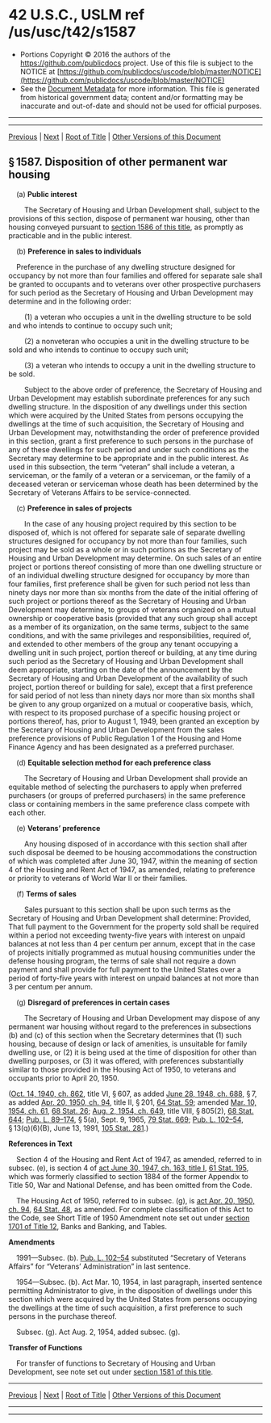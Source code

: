 ---
---

# 42 U.S.C., USLM ref /us/usc/t42/s1587

* Portions Copyright © 2016 the authors of the https://github.com/publicdocs project.
  Use of this file is subject to the NOTICE at [https://github.com/publicdocs/uscode/blob/master/NOTICE](https://github.com/publicdocs/uscode/blob/master/NOTICE)
* See the [Document Metadata](././../../../../..//README.md) for more information.
  This file is generated from historical government data; content and/or formatting may be inaccurate and out-of-date and should not be used for official purposes.

----------
----------

[Previous](./../../../../..//us/usc/t42/ch9/schVII/m__us_usc_t42_s1586.md) | [Next](./../../../../..//us/usc/t42/ch9/schVII/m__us_usc_t42_s1588.md) | [Root of Title](./../../../../../) | [Other Versions of this Document](https://publicdocs.github.io/go/links?ns=uslm&ref=%2Fus%2Fusc%2Ft42%2Fs1587)

## § 1587. Disposition of other permanent war housing

    (a) __Public interest__ 

        The Secretary of Housing and Urban Development shall, subject to the provisions of this section, dispose of permanent war housing, other than housing conveyed pursuant to [section 1586 of this title][/us/usc/t42/s1586], as promptly as practicable and in the public interest.

    (b) __Preference in sales to individuals__ 

    Preference in the purchase of any dwelling structure designed for occupancy by not more than four families and offered for separate sale shall be granted to occupants and to veterans over other prospective purchasers for such period as the Secretary of Housing and Urban Development may determine and in the following order:

        (1) a veteran who occupies a unit in the dwelling structure to be sold and who intends to continue to occupy such unit;

        (2) a nonveteran who occupies a unit in the dwelling structure to be sold and who intends to continue to occupy such unit;

        (3) a veteran who intends to occupy a unit in the dwelling structure to be sold.

        Subject to the above order of preference, the Secretary of Housing and Urban Development may establish subordinate preferences for any such dwelling structure. In the disposition of any dwellings under this section which were acquired by the United States from persons occupying the dwellings at the time of such acquisition, the Secretary of Housing and Urban Development may, notwithstanding the order of preference provided in this section, grant a first preference to such persons in the purchase of any of these dwellings for such period and under such conditions as the Secretary may determine to be appropriate and in the public interest. As used in this subsection, the term “veteran” shall include a veteran, a serviceman, or the family of a veteran or a serviceman, or the family of a deceased veteran or serviceman whose death has been determined by the Secretary of Veterans Affairs to be service-connected.

    (c) __Preference in sales of projects__ 

        In the case of any housing project required by this section to be disposed of, which is not offered for separate sale of separate dwelling structures designed for occupancy by not more than four families, such project may be sold as a whole or in such portions as the Secretary of Housing and Urban Development may determine. On such sales of an entire project or portions thereof consisting of more than one dwelling structure or of an individual dwelling structure designed for occupancy by more than four families, first preference shall be given for such period not less than ninety days nor more than six months from the date of the initial offering of such project or portions thereof as the Secretary of Housing and Urban Development may determine, to groups of veterans organized on a mutual ownership or cooperative basis (provided that any such group shall accept as a member of its organization, on the same terms, subject to the same conditions, and with the same privileges and responsibilities, required of, and extended to other members of the group any tenant occupying a dwelling unit in such project, portion thereof or building, at any time during such period as the Secretary of Housing and Urban Development shall deem appropriate, starting on the date of the announcement by the Secretary of Housing and Urban Development of the availability of such project, portion thereof or building for sale), except that a first preference for said period of not less than ninety days nor more than six months shall be given to any group organized on a mutual or cooperative basis, which, with respect to its proposed purchase of a specific housing project or portions thereof, has, prior to August 1, 1949, been granted an exception by the Secretary of Housing and Urban Development from the sales preference provisions of Public Regulation 1 of the Housing and Home Finance Agency and has been designated as a preferred purchaser.

    (d) __Equitable selection method for each preference class__ 

        The Secretary of Housing and Urban Development shall provide an equitable method of selecting the purchasers to apply when preferred purchasers (or groups of preferred purchasers) in the same preference class or containing members in the same preference class compete with each other.

    (e) __Veterans’ preference__ 

        Any housing disposed of in accordance with this section shall after such disposal be deemed to be housing accommodations the construction of which was completed after June 30, 1947, within the meaning of section 4 of the Housing and Rent Act of 1947, as amended, relating to preference or priority to veterans of World War II or their families.

    (f) __Terms of sales__ 

        Sales pursuant to this section shall be upon such terms as the Secretary of Housing and Urban Development shall determine: Provided, That full payment to the Government for the property sold shall be required within a period not exceeding twenty-five years with interest on unpaid balances at not less than 4 per centum per annum, except that in the case of projects initially programmed as mutual housing communities under the defense housing program, the terms of sale shall not require a down payment and shall provide for full payment to the United States over a period of forty-five years with interest on unpaid balances at not more than 3 per centum per annum.

    (g) __Disregard of preferences in certain cases__ 

        The Secretary of Housing and Urban Development may dispose of any permanent war housing without regard to the preferences in subsections (b) and (c) of this section when the Secretary determines that (1) such housing, because of design or lack of amenities, is unsuitable for family dwelling use, or (2) it is being used at the time of disposition for other than dwelling purposes, or (3) it was offered, with preferences substantially similar to those provided in the Housing Act of 1950, to veterans and occupants prior to April 20, 1950.

([Oct. 14, 1940, ch. 862][/us/act/1940-10-14/ch862], title VI, § 607, as added [June 28, 1948, ch. 688][/us/act/1948-06-28/ch688], § 7, as added [Apr. 20, 1950, ch. 94][/us/act/1950-04-20/ch94], title II, § 201, [64 Stat. 59][/us/stat/64/59]; amended [Mar. 10, 1954, ch. 61][/us/act/1954-03-10/ch61], [68 Stat. 26][/us/stat/68/26]; [Aug. 2, 1954, ch. 649][/us/act/1954-08-02/ch649], title VIII, § 805(2), [68 Stat. 644][/us/stat/68/644]; [Pub. L. 89–174][/us/pl/89/174], § 5(a), Sept. 9, 1965, [79 Stat. 669][/us/stat/79/669]; [Pub. L. 102–54][/us/pl/102/54], § 13(q)(6)(B), June 13, 1991, [105 Stat. 281][/us/stat/105/281].)

 __References in Text__ 

    Section 4 of the Housing and Rent Act of 1947, as amended, referred to in subsec. (e), is section 4 of [act June 30, 1947, ch. 163, title I][/us/act/1947-06-30/ch163/tI], [61 Stat. 195][/us/stat/61/195], which was formerly classified to section 1884 of the former Appendix to Title 50, War and National Defense, and has been omitted from the Code.

    The Housing Act of 1950, referred to in subsec. (g), is [act Apr. 20, 1950, ch. 94][/us/act/1950-04-20/ch94], [64 Stat. 48][/us/stat/64/48], as amended. For complete classification of this Act to the Code, see Short Title of 1950 Amendment note set out under [section 1701 of Title 12][/us/usc/t12/s1701], Banks and Banking, and Tables.

 __Amendments__ 

    1991—Subsec. (b). [Pub. L. 102–54][/us/pl/102/54] substituted “Secretary of Veterans Affairs” for “Veterans’ Administration” in last sentence.

    1954—Subsec. (b). Act Mar. 10, 1954, in last paragraph, inserted sentence permitting Administrator to give, in the disposition of dwellings under this section which were acquired by the United States from persons occupying the dwellings at the time of such acquisition, a first preference to such persons in the purchase thereof.

    Subsec. (g). Act Aug. 2, 1954, added subsec. (g).

 __Transfer of Functions__ 

    For transfer of functions to Secretary of Housing and Urban Development, see note set out under [section 1581 of this title][/us/usc/t42/s1581].

----------

[Previous](./../../../../..//us/usc/t42/ch9/schVII/m__us_usc_t42_s1586.md) | [Next](./../../../../..//us/usc/t42/ch9/schVII/m__us_usc_t42_s1588.md) | [Root of Title](./../../../../../) | [Other Versions of this Document](https://publicdocs.github.io/go/links?ns=uslm&ref=%2Fus%2Fusc%2Ft42%2Fs1587)

----------
----------

[/us/usc/t42/s1586]: https://publicdocs.github.io/go/links?ns=uslm&ref=%2Fus%2Fusc%2Ft42%2Fs1586
[/us/act/1940-10-14/ch862]: https://publicdocs.github.io/go/links?ns=uslm&ref=%2Fus%2Fact%2F1940-10-14%2Fch862
[/us/act/1948-06-28/ch688]: https://publicdocs.github.io/go/links?ns=uslm&ref=%2Fus%2Fact%2F1948-06-28%2Fch688
[/us/act/1950-04-20/ch94]: https://publicdocs.github.io/go/links?ns=uslm&ref=%2Fus%2Fact%2F1950-04-20%2Fch94
[/us/stat/64/59]: https://publicdocs.github.io/go/links?ns=uslm&ref=%2Fus%2Fstat%2F64%2F59
[/us/act/1954-03-10/ch61]: https://publicdocs.github.io/go/links?ns=uslm&ref=%2Fus%2Fact%2F1954-03-10%2Fch61
[/us/stat/68/26]: https://publicdocs.github.io/go/links?ns=uslm&ref=%2Fus%2Fstat%2F68%2F26
[/us/act/1954-08-02/ch649]: https://publicdocs.github.io/go/links?ns=uslm&ref=%2Fus%2Fact%2F1954-08-02%2Fch649
[/us/stat/68/644]: https://publicdocs.github.io/go/links?ns=uslm&ref=%2Fus%2Fstat%2F68%2F644
[/us/pl/89/174]: https://publicdocs.github.io/go/links?ns=uslm&ref=%2Fus%2Fpl%2F89%2F174
[/us/stat/79/669]: https://publicdocs.github.io/go/links?ns=uslm&ref=%2Fus%2Fstat%2F79%2F669
[/us/pl/102/54]: https://publicdocs.github.io/go/links?ns=uslm&ref=%2Fus%2Fpl%2F102%2F54
[/us/stat/105/281]: https://publicdocs.github.io/go/links?ns=uslm&ref=%2Fus%2Fstat%2F105%2F281
[/us/act/1947-06-30/ch163/tI]: https://publicdocs.github.io/go/links?ns=uslm&ref=%2Fus%2Fact%2F1947-06-30%2Fch163%2FtI
[/us/stat/61/195]: https://publicdocs.github.io/go/links?ns=uslm&ref=%2Fus%2Fstat%2F61%2F195
[/us/act/1950-04-20/ch94]: https://publicdocs.github.io/go/links?ns=uslm&ref=%2Fus%2Fact%2F1950-04-20%2Fch94
[/us/stat/64/48]: https://publicdocs.github.io/go/links?ns=uslm&ref=%2Fus%2Fstat%2F64%2F48
[/us/usc/t12/s1701]: https://publicdocs.github.io/go/links?ns=uslm&ref=%2Fus%2Fusc%2Ft12%2Fs1701
[/us/pl/102/54]: https://publicdocs.github.io/go/links?ns=uslm&ref=%2Fus%2Fpl%2F102%2F54
[/us/usc/t42/s1581]: https://publicdocs.github.io/go/links?ns=uslm&ref=%2Fus%2Fusc%2Ft42%2Fs1581


